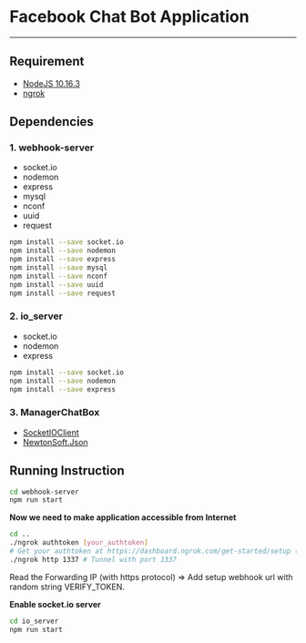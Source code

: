 # Facebook Chat Bot Application
----
## Requirement
- [NodeJS 10.16.3](https://nodejs.org/download/release/v10.16.3/)
- [ngrok](https://ngrok.com/download)

## Dependencies
### 1. webhook-server
- socket.io
- nodemon
- express
- mysql
- nconf
- uuid
- request
```bash
npm install --save socket.io
npm install --save nodemon
npm install --save express
npm install --save mysql
npm install --save nconf
npm install --save uuid
npm install --save request
```
### 2. io_server
- socket.io
- nodemon
- express
```bash
npm install --save socket.io
npm install --save nodemon
npm install --save express
```
### 3. ManagerChatBox
- [SocketIOClient](https://github.com/doghappy/socket.io-client-csharp)
- [NewtonSoft.Json](https://www.newtonsoft.com/json)

## Running Instruction

```bash
cd webhook-server
npm run start
```

**Now we need to make application accessible from Internet**
```bash
cd ..
./ngrok authtoken [your_authtoken]
# Get your authtoken at https://dashboard.ngrok.com/get-started/setup (need to sign in)
./ngrok http 1337 # Tunnel with port 1337
```
Read the Forwarding IP (with https protocol) => Add setup webhook url with random string VERIFY_TOKEN.

**Enable socket.io server**
```bash
cd io_server
npm run start
```